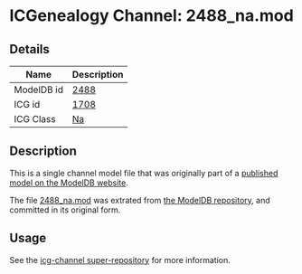 # ICGenealogy Channel: 2488\_na.mod

## Details

Name | Description
---- | -----------
ModelDB id | [2488](http://senselab.med.yale.edu/ModelDB/ShowModel.cshtml?model=2488)
ICG id | [1708](http://icg.neurotheory.ox.ac.uk/channels/2/1708)
ICG Class | [Na](http://icg.neurotheory.ox.ac.uk/channels/2)

## Description

This is a single channel model file that was originally part of a [published model on the ModelDB website](http://senselab.med.yale.edu/mModelDB/ShowModel.cshtml?model=2488).

The file [2488\_na.mod](2488_na.mod) was extrated from [the ModelDB repository](http://senselab.med.yale.edu/ModelDB/ShowModel.cshtml?model=2488), and committed in its original form.

## Usage

See the [icg-channel super-repository](https://github.com/icgenealogy/icg-channels) for more information.